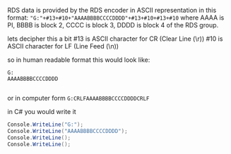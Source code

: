 RDS data is provided by the RDS encoder in ASCII representation in this format:
```"G:"+#13+#10+"AAAABBBBCCCCDDDD"+#13+#10+#13+#10```
where
AAAA is PI,
BBBB is block 2,
CCCC is block 3,
DDDD is block 4 of the RDS group.

lets decipher this a bit 
#13 is ASCII character for CR (Clear Line (\r))
#10 is ASCII character for LF (Line Feed (\n))

so in human readable format this would look like:
```
G:
AAAABBBBCCCCDDDD


```
or in computer form
```G:CRLFAAAABBBBCCCCDDDDCRLF```

in C# you would write it
```csharp
Console.WriteLine("G:");
Console.WriteLine("AAAABBBBCCCCDDDD");
Console.WriteLine();
Console.WriteLine();
```
